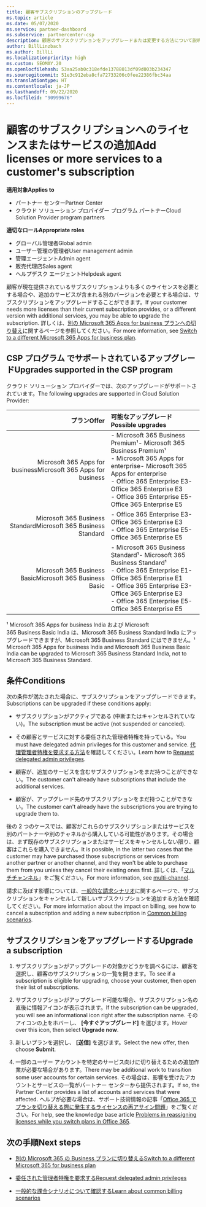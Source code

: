 ```yaml
---
title: 顧客サブスクリプションのアップグレード
ms.topic: article
ms.date: 05/07/2020
ms.service: partner-dashboard
ms.subservice: partnercenter-csp
description: 顧客のサブスクリプションをアップグレードまたは変更する方法について説明します。 ライセンスを追加したり、より多くのサービスを含む別のバージョンに移行したりします。
author: BillLinzbach
ms.author: BillLi
ms.localizationpriority: high
ms.custom: SEOMAY.20
ms.openlocfilehash: 53aa25ab0c318efde13788013df09d003b234347
ms.sourcegitcommit: 51e3c912eba8cfa72733206c0fee22386fbc34aa
ms.translationtype: HT
ms.contentlocale: ja-JP
ms.lasthandoff: 09/22/2020
ms.locfileid: "90999676"
---
```

# <a name="add-licenses-or-more-services-to-a-customers-subscription"></a><span data-ttu-id="d42e6-104">顧客のサブスクリプションへのライセンスまたはサービスの追加</span><span class="sxs-lookup"><span data-stu-id="d42e6-104">Add licenses or more services to a customer's subscription</span></span>

<span data-ttu-id="d42e6-105">**適用対象**</span><span class="sxs-lookup"><span data-stu-id="d42e6-105">**Applies to**</span></span>

- <span data-ttu-id="d42e6-106">パートナー センター</span><span class="sxs-lookup"><span data-stu-id="d42e6-106">Partner Center</span></span>
- <span data-ttu-id="d42e6-107">クラウド ソリューション プロバイダー プログラム パートナー</span><span class="sxs-lookup"><span data-stu-id="d42e6-107">Cloud Solution Provider program partners</span></span>

<span data-ttu-id="d42e6-108">**適切なロール**</span><span class="sxs-lookup"><span data-stu-id="d42e6-108">**Appropriate roles**</span></span>

- <span data-ttu-id="d42e6-109">グローバル管理者</span><span class="sxs-lookup"><span data-stu-id="d42e6-109">Global admin</span></span>
- <span data-ttu-id="d42e6-110">ユーザー管理の管理者</span><span class="sxs-lookup"><span data-stu-id="d42e6-110">User management admin</span></span>
- <span data-ttu-id="d42e6-111">管理エージェント</span><span class="sxs-lookup"><span data-stu-id="d42e6-111">Admin agent</span></span>
- <span data-ttu-id="d42e6-112">販売代理店</span><span class="sxs-lookup"><span data-stu-id="d42e6-112">Sales agent</span></span>
- <span data-ttu-id="d42e6-113">ヘルプデスク エージェント</span><span class="sxs-lookup"><span data-stu-id="d42e6-113">Helpdesk agent</span></span>

<span data-ttu-id="d42e6-114">顧客が現在提供されているサブスクリプションよりも多くのライセンスを必要とする場合や、追加のサービスが含まれる別のバージョンを必要とする場合は、サブスクリプションをアップグレードすることができます。</span><span class="sxs-lookup"><span data-stu-id="d42e6-114">If your customer needs more licenses than their current subscription provides, or a different version with additional services, you may be able to upgrade the subscription.</span></span> <span data-ttu-id="d42e6-115">詳しくは、[別の Microsoft 365 Apps for business プランへの切り替え](/microsoft-365/commerce/subscriptions/switch-to-a-different-plan)に関するページを参照してください。</span><span class="sxs-lookup"><span data-stu-id="d42e6-115">For more information, see [Switch to a different Microsoft 365 Apps for business plan](/microsoft-365/commerce/subscriptions/switch-to-a-different-plan).</span></span>

## <a name="upgrades-supported-in-the-csp-program"></a><span data-ttu-id="d42e6-116">CSP プログラム <a id="upgradesubscription"></a> でサポートされているアップグレード</span><span class="sxs-lookup"><span data-stu-id="d42e6-116">Upgrades supported in the CSP program <a id="upgradesubscription"></a></span></span>

<span data-ttu-id="d42e6-117">クラウド ソリューション プロバイダーでは、次のアップグレードがサポートされています。</span><span class="sxs-lookup"><span data-stu-id="d42e6-117">The following upgrades are supported in Cloud Solution Provider:</span></span>

| <span data-ttu-id="d42e6-118">プラン</span><span class="sxs-lookup"><span data-stu-id="d42e6-118">Offer</span></span> | <span data-ttu-id="d42e6-119">可能なアップグレード</span><span class="sxs-lookup"><span data-stu-id="d42e6-119">Possible upgrades</span></span>|
|---:|:---|
| <span data-ttu-id="d42e6-120">Microsoft 365 Apps for business</span><span class="sxs-lookup"><span data-stu-id="d42e6-120">Microsoft 365 Apps for business</span></span>   | <span data-ttu-id="d42e6-121">- Microsoft 365 Business Premium¹</span><span class="sxs-lookup"><span data-stu-id="d42e6-121">- Microsoft 365 Business Premium¹</span></span> <br/>  <span data-ttu-id="d42e6-122">- Microsoft 365 Apps for enterprise</span><span class="sxs-lookup"><span data-stu-id="d42e6-122">- Microsoft 365 Apps for enterprise</span></span> <br/> <span data-ttu-id="d42e6-123">- Office 365 Enterprise E3</span><span class="sxs-lookup"><span data-stu-id="d42e6-123">- Office 365 Enterprise E3</span></span> <br/> <span data-ttu-id="d42e6-124">- Office 365 Enterprise E5</span><span class="sxs-lookup"><span data-stu-id="d42e6-124">- Office 365 Enterprise E5</span></span> <br/> |
| <span data-ttu-id="d42e6-125">Microsoft 365 Business Standard</span><span class="sxs-lookup"><span data-stu-id="d42e6-125">Microsoft 365 Business Standard</span></span>    | <span data-ttu-id="d42e6-126">- Office 365 Enterprise E3</span><span class="sxs-lookup"><span data-stu-id="d42e6-126">- Office 365 Enterprise E3</span></span> <br/> <span data-ttu-id="d42e6-127">- Office 365 Enterprise E5</span><span class="sxs-lookup"><span data-stu-id="d42e6-127">- Office 365 Enterprise E5</span></span> <br/> |
| <span data-ttu-id="d42e6-128">Microsoft 365 Business Basic</span><span class="sxs-lookup"><span data-stu-id="d42e6-128">Microsoft 365 Business Basic</span></span> | <span data-ttu-id="d42e6-129">- Microsoft 365 Business Standard¹</span><span class="sxs-lookup"><span data-stu-id="d42e6-129">- Microsoft 365 Business Standard¹</span></span> <br/> <span data-ttu-id="d42e6-130">- Office 365 Enterprise E1</span><span class="sxs-lookup"><span data-stu-id="d42e6-130">- Office 365 Enterprise E1</span></span> <br/> <span data-ttu-id="d42e6-131">- Office 365 Enterprise E3</span><span class="sxs-lookup"><span data-stu-id="d42e6-131">- Office 365 Enterprise E3</span></span><br/> <span data-ttu-id="d42e6-132">- Office 365 Enterprise E5</span><span class="sxs-lookup"><span data-stu-id="d42e6-132">- Office 365 Enterprise E5</span></span> <br/> |

<span data-ttu-id="d42e6-133">¹ Microsoft 365 Apps for business India および Microsoft 365 Business Basic India は、Microsoft 365 Business Standard India にアップグレードできますが、Microsoft 365 Business Standard にはできません。</span><span class="sxs-lookup"><span data-stu-id="d42e6-133">¹ Microsoft 365 Apps for business India and Microsoft 365 Business Basic India can be upgraded to Microsoft 365 Business Standard India, not to Microsoft 365 Business Standard.</span></span>


## <a name="conditions"></a><span data-ttu-id="d42e6-134">条件</span><span class="sxs-lookup"><span data-stu-id="d42e6-134">Conditions</span></span>

<span data-ttu-id="d42e6-135">次の条件が満たされた場合に、サブスクリプションをアップグレードできます。</span><span class="sxs-lookup"><span data-stu-id="d42e6-135">Subscriptions can be upgraded if these conditions apply:</span></span>

- <span data-ttu-id="d42e6-136">サブスクリプションがアクティブである (中断またはキャンセルされていない)。</span><span class="sxs-lookup"><span data-stu-id="d42e6-136">The subscription must be active (not suspended or canceled).</span></span>

- <span data-ttu-id="d42e6-137">その顧客とサービスに対する委任された管理者特権を持っている。</span><span class="sxs-lookup"><span data-stu-id="d42e6-137">You must have delegated admin privileges for this customer and service.</span></span> <span data-ttu-id="d42e6-138">[代理管理者特権を要求する方法](request-a-relationship-with-a-customer.md)を確認してください。</span><span class="sxs-lookup"><span data-stu-id="d42e6-138">Learn how to [Request delegated admin privileges](request-a-relationship-with-a-customer.md).</span></span>

- <span data-ttu-id="d42e6-139">顧客が、追加のサービスを含むサブスクリプションをまだ持つことができない。</span><span class="sxs-lookup"><span data-stu-id="d42e6-139">The customer can't already have subscriptions that include the additional services.</span></span>

- <span data-ttu-id="d42e6-140">顧客が、アップグレード先のサブスクリプションをまだ持つことができない。</span><span class="sxs-lookup"><span data-stu-id="d42e6-140">The customer can't already have the subscriptions you are trying to upgrade them to.</span></span>

<span data-ttu-id="d42e6-141">後の 2 つのケースでは、顧客がこれらのサブスクリプションまたはサービスを別のパートナーや別のチャネルから購入している可能性があります。その場合は、まず既存のサブスクリプションまたはサービスをキャンセルしない限り、顧客はこれらを購入できません。</span><span class="sxs-lookup"><span data-stu-id="d42e6-141">It is possible, in the latter two cases that the customer may have purchased those subscriptions or services from another partner or another channel, and they won't be able to purchase them from you unless they cancel their existing ones first.</span></span> <span data-ttu-id="d42e6-142">詳しくは、「[マルチチャンネル](multichannel.md)」をご覧ください。</span><span class="sxs-lookup"><span data-stu-id="d42e6-142">For more information, see [multi-channel](multichannel.md).</span></span>

<span data-ttu-id="d42e6-143">請求に及ぼす影響については、[一般的な請求シナリオ](common-billing-scenarios.md)に関するページで、サブスクリプションをキャンセルして新しいサブスクリプションを追加する方法を確認してください。</span><span class="sxs-lookup"><span data-stu-id="d42e6-143">For more information about the impact on billing, see how to cancel a subscription and adding a new subscription in [Common billing scenarios](common-billing-scenarios.md).</span></span>

## <a name="upgrade-a-subscription"></a><span data-ttu-id="d42e6-144">サブスクリプションをアップグレードする</span><span class="sxs-lookup"><span data-stu-id="d42e6-144">Upgrade a subscription</span></span>

1. <span data-ttu-id="d42e6-145">サブスクリプションがアップグレードの対象かどうかを調べるには、顧客を選択し、顧客のサブスクリプションの一覧を開きます。</span><span class="sxs-lookup"><span data-stu-id="d42e6-145">To see if a subscription is eligible for upgrading, choose your customer, then open their list of subscriptions.</span></span>

2. <span data-ttu-id="d42e6-146">サブスクリプションがアップグレード可能な場合、サブスクリプション名の直後に情報アイコンが表示されます。</span><span class="sxs-lookup"><span data-stu-id="d42e6-146">If the subscription can be upgraded, you will see an informational icon right after the subscription name.</span></span> <span data-ttu-id="d42e6-147">そのアイコンの上をホバーし、 **[今すぐアップグレード]** を選びます。</span><span class="sxs-lookup"><span data-stu-id="d42e6-147">Hover over this icon, then select **Upgrade now**.</span></span>

3. <span data-ttu-id="d42e6-148">新しいプランを選択し、 **[送信]** を選びます。</span><span class="sxs-lookup"><span data-stu-id="d42e6-148">Select the new offer, then choose **Submit**.</span></span>

4. <span data-ttu-id="d42e6-149">一部のユーザー アカウントを特定のサービス向けに切り替えるための追加作業が必要な場合があります。</span><span class="sxs-lookup"><span data-stu-id="d42e6-149">There may be additional work to transition some user accounts for certain services.</span></span> <span data-ttu-id="d42e6-150">その場合は、影響を受けたアカウントとサービスの一覧がパートナー センターから提供されます。</span><span class="sxs-lookup"><span data-stu-id="d42e6-150">If so, the Partner Center provides a list of accounts and services that were affected.</span></span> <span data-ttu-id="d42e6-151">ヘルプが必要な場合は、サポート技術情報の記事「[Office 365 でプランを切り替える際に発生するライセンスの再アサイン問題](/microsoft-365/commerce/subscriptions/switch-to-a-different-plan)」をご覧ください。</span><span class="sxs-lookup"><span data-stu-id="d42e6-151">For help, see the knowledge base article [Problems in reassigning licenses while you switch plans in Office 365](/microsoft-365/commerce/subscriptions/switch-to-a-different-plan).</span></span>


## <a name="next-steps"></a><span data-ttu-id="d42e6-152">次の手順</span><span class="sxs-lookup"><span data-stu-id="d42e6-152">Next steps</span></span>

- [<span data-ttu-id="d42e6-153">別の Microsoft 365 の Business プランに切り替える</span><span class="sxs-lookup"><span data-stu-id="d42e6-153">Switch to a different Microsoft 365 for business plan</span></span>](/microsoft-365/commerce/subscriptions/switch-to-a-different-plan)

- [<span data-ttu-id="d42e6-154">委任された管理者特権を要求する</span><span class="sxs-lookup"><span data-stu-id="d42e6-154">Request delegated admin privileges</span></span>](request-a-relationship-with-a-customer.md)

- [<span data-ttu-id="d42e6-155">一般的な課金シナリオについて確認する</span><span class="sxs-lookup"><span data-stu-id="d42e6-155">Learn about common billing scenarios</span></span>](common-billing-scenarios.md)
